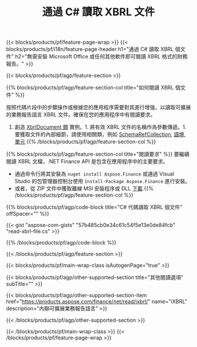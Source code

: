 ﻿---
title: 通過 C# 讀取 XBRL 文件
description: XBRL 文件讀取的示例代碼。使用 API 示例代碼在基於 .NET 的應用程序中讀取批處理 XBRL 文件。 
url: /zh-hant/net/read/xbrl/
family: finance
platformtag: net
feature: read
informat: XBRL
outformat: 
otherformats: 
---
{{< blocks/products/pf/feature-page-wrap >}}
{{< blocks/products/pf/i18n/feature-page-header h1="通過 C# 讀取 XBRL 個文件" h2="無需安裝 Microsoft Office 或任何其他軟件即可閱讀 XBRL 格式的財務報告。" >}}

{{< blocks/products/pf/agp/feature-section >}}

{{% blocks/products/pf/agp/feature-section-col title="如何閱讀 XBRL 個文件" %}}

按照代碼片段中的步驟操作或根據您的應用程序需要對其進行增強，以讀取可擴展的業務報告語言 XBRL 文件。確保在您的應用程序中有閱讀要求。

1. 創造 [XbrlDocument 類](https://apireference.aspose.com/finance/net/aspose.finance.xbrl/xbrldocument) 實例。1. 將有效 XBRL 文件的名稱作為參數傳遞。1. 要獲取文件的內部細節，請使用相關類，例如 [SchemaRefCollection](https://apireference.aspose.com/finance/net/aspose.finance.xbrl/schemarefcollection), [語境](https://apireference.aspose.com/finance/net/aspose.finance.xbrl/context), [單元](https://apireference.aspose.com/finance/net/aspose.finance.xbrl/unit) 
{{% /blocks/products/pf/agp/feature-section-col %}}

{{% blocks/products/pf/agp/feature-section-col title="閱讀要求" %}}
要繼續閱讀 XBRL 文檔，.NET Finance API 是包含在應用程序中的主要要求。 
- 通過命令行將其安裝為 ```nuget install Aspose.Finance``` 或通過 Visual Studio 的包管理器控制台使用 ```Install-Package Aspose.Finance``` 進行安裝。
- 或者，從 ZIP 文件中獲取離線 MSI 安裝程序或 DLL [下載](https://downloads.aspose.com/finance/net).{{% /blocks/products/pf/agp/feature-section-col %}}

{{% blocks/products/pf/agp/code-block title="C# 代碼讀取 XBRL 個文件" offSpacer="" %}}

{{< gist "aspose-com-gists" "57b485cb0e34c61c54f5e13e0de84fcb" "read-xbrl-file.cs" >}}

{{% /blocks/products/pf/agp/code-block %}}

{{< /blocks/products/pf/agp/feature-section >}}

{{< blocks/products/pf/main-wrap-class isAutogenPage="true" >}}

{{< blocks/products/pf/agp/other-supported-section title="其他閱讀選項" subTitle="" >}}

{{< blocks/products/pf/agp/other-supported-section-item href="https://products.aspose.com/finance/net/read/ixbrl/" name="iXBRL" description="內聯可擴展業務報告語言" >}}

{{< /blocks/products/pf/agp/other-supported-section >}}

{{< /blocks/products/pf/main-wrap-class >}}
{{< /blocks/products/pf/feature-page-wrap >}}